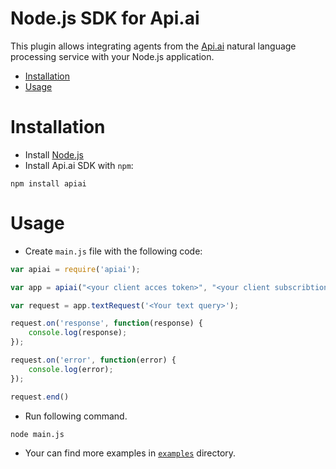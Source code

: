 # Node.js SDK for Api.ai

This plugin allows integrating agents from the [Api.ai](http://api.ai) natural language processing service  with your Node.js application. 

* [Installation](#installation)
* [Usage](#usage)

# Installation

* Install [Node.js](https://nodejs.org/)
* Install Api.ai SDK with `npm`:
```shell
npm install apiai
```

# Usage
* Create `main.js` file with the following code:
```javascript
var apiai = require('apiai');

var app = apiai("<your client acces token>", "<your client subscribtion key>");

var request = app.textRequest('<Your text query>');

request.on('response', function(response) {
    console.log(response);
});

request.on('error', function(error) {
    console.log(error);
});

request.end()
```
* Run following command.
```shell
node main.js
```
* Your can find more examples in [`examples`](examples) directory.
